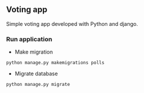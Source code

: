 ## Voting app

Simple voting app developed with Python and django.

### Run application

- Make migration

```
python manage.py makemigrations polls
```

- Migrate database

```
python manage.py migrate
```
